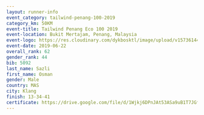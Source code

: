 ```yaml
--- 
layout: runner-info 
event_category: tailwind-penang-100-2019 
category_km: 50KM 
event-title: Tailwind Penang Eco 100 2019 
event-location: Bukit Mertajam, Penang, Malaysia 
event-logo: https://res.cloudinary.com/dykbosktl/image/upload/v1573614442/Logo/Logo_gqlzi3.jpg 
event-date: 2019-06-22 
overall_rank: 62
gender_rank: 44
bib: 5092
last_name: Sazli
first_name: Osman
gender: Male
country: MAS
city: Klang
finish: 13-34-41
certificate: https://drive.google.com/file/d/1Wjkj6DPnJAt53ASa9uB1T7JGfjCRKs5e/view?usp=sharing
--- 
```

